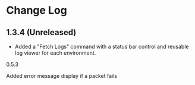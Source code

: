 # Change Log

## 1.3.4 (Unreleased)

- Added a "Fetch Logs" command with a status bar control and reusable log viewer for each environment.

0.5.3

Added error message display if a packet fails
